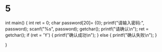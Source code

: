 # 5
int main()
{
	int ret = 0;
	char password[20]= {0};
	printf("请输入密码:", password);
	scanf("%s", password);
	getchar();
	printf("请确认\n");
	ret = getchar();
		if (ret = 'Y')
		{
			printf("确认成功\n");
		}
		else
		{
			printf("确认失败\n");
		}

}
